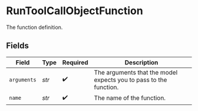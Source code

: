 # RunToolCallObjectFunction

The function definition.


## Fields

| Field                                                             | Type                                                              | Required                                                          | Description                                                       |
| ----------------------------------------------------------------- | ----------------------------------------------------------------- | ----------------------------------------------------------------- | ----------------------------------------------------------------- |
| `arguments`                                                       | *str*                                                             | :heavy_check_mark:                                                | The arguments that the model expects you to pass to the function. |
| `name`                                                            | *str*                                                             | :heavy_check_mark:                                                | The name of the function.                                         |